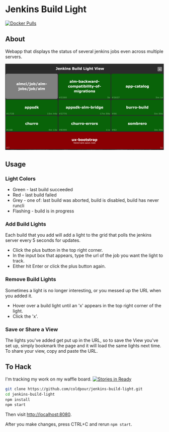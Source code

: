 # Jenkins Build Light

[![Docker Pulls](https://img.shields.io/docker/pulls/coldpour/jenkins-build-light.svg)](https://hub.docker.com/r/coldpour/jenkins-build-light/)

## About
Webapp that displays the status of several jenkins jobs even across multiple servers.

![Screenshot](Screenshot.png)

## Usage

### Light Colors

* Green - last build succeeded
* Red - last build failed
* Grey - one of: last build was aborted, build is disabled, build has never runcli
* Flashing - build is in progress

### Add Build Lights

Each build that you add will add a light to the grid that polls the jenkins server every 5 seconds for updates.

* Click the plus button in the top right corner.
* In the input box that appears, type the url of the job you want the light to track.
* Either hit Enter or click the plus button again.

### Remove Build Lights

Sometimes a light is no longer interesting, or you messed up the URL when you added it.

* Hover over a build light until an 'x' appears in the top right corner of the light.
* Click the 'x'.

### Save or Share a View

The lights you've added get put up in the URL, so to save the View you've set up, simply bookmark the page and it will load the same lights next time. To share your view, copy and paste the URL.

## To Hack

I'm tracking my work on my waffle board. [![Stories in Ready](https://badge.waffle.io/coldpour/jenkins-build-light.png?label=ready&title=Ready)](https://waffle.io/coldpour/jenkins-build-light)

```bash
git clone https://github.com/coldpour/jenkins-build-light.git
cd jenkins-build-light
npm install
npm start
```

Then visit [http://localhost:8080](http://localhost:8080).

After you make changes, press CTRL+C and rerun `npm start`.
